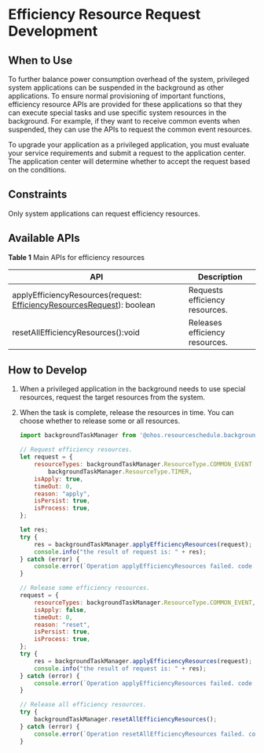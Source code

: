 # Efficiency Resource Request Development

## When to Use

To further balance power consumption overhead of the system, privileged system applications can be suspended in the background as other applications. To ensure normal provisioning of important functions, efficiency resource APIs are provided for these applications so that they can execute special tasks and use specific system resources in the background. For example, if they want to receive common events when suspended, they can use the APIs to request the common event resources.

To upgrade your application as a privileged application, you must evaluate your service requirements and submit a request to the application center. The application center will determine whether to accept the request based on the conditions.

## Constraints
Only system applications can request efficiency resources.

## Available APIs

**Table 1** Main APIs for efficiency resources

| API                                     | Description        |
| ---------------------------------------- | ---------- |
| applyEfficiencyResources(request: [EfficiencyResourcesRequest](../reference/apis/js-apis-resourceschedule-backgroundTaskManager.md#efficiencyresourcesrequest)): boolean | Requests efficiency resources.   |
| resetAllEfficiencyResources():void       | Releases efficiency resources.|


## How to Develop

1. When a privileged application in the background needs to use special resources, request the target resources from the system.

2. When the task is complete, release the resources in time. You can choose whether to release some or all resources.

   ```js
   import backgroundTaskManager from '@ohos.resourceschedule.backgroundTaskManager';
   
   // Request efficiency resources.
   let request = {
       resourceTypes: backgroundTaskManager.ResourceType.COMMON_EVENT |
           backgroundTaskManager.ResourceType.TIMER,
       isApply: true,
       timeOut: 0,
       reason: "apply",
       isPersist: true,
       isProcess: true,
   };
   
   let res;
   try {
       res = backgroundTaskManager.applyEfficiencyResources(request);
       console.info("the result of request is: " + res);
   } catch (error) {
       console.error(`Operation applyEfficiencyResources failed. code is ${error.code} message is ${error.message}`);
   }
   
   // Release some efficiency resources.
   request = {
       resourceTypes: backgroundTaskManager.ResourceType.COMMON_EVENT,
       isApply: false,
       timeOut: 0,
       reason: "reset",
       isPersist: true,
       isProcess: true,
   };
   try {
       res = backgroundTaskManager.applyEfficiencyResources(request);
       console.info("the result of request is: " + res);
   } catch (error) {
       console.error(`Operation applyEfficiencyResources failed. code is ${error.code} message is ${error.message}`);
   }
   
   // Release all efficiency resources.
   try {
       backgroundTaskManager.resetAllEfficiencyResources();
   } catch (error) {
       console.error(`Operation resetAllEfficiencyResources failed. code is ${error.code} message is ${error.message}`);
   }
   ```